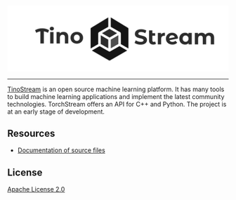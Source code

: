 ![Tino Stream](/.github/assets/logo.png)
***
[TinoStream](https://github.com/TinoTeam-AI/tinostream) is an open source machine learning platform. It has many tools to build machine learning applications and implement the latest community technologies. TorchStream offers an API for C++ and Python.
The project is at an early stage of development.
## Resources
* [Documentation of source files](https://github.com/TinoTeam-AI/docs)

## License
[Apache License 2.0](https://github.com/TinoTeam-AI/tinostream/blob/main/license)